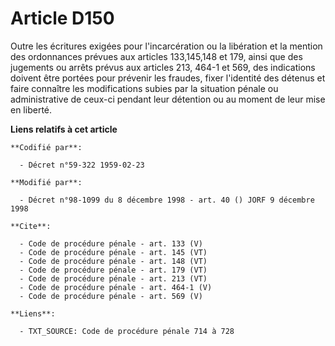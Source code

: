 # Article D150

Outre les écritures exigées pour l'incarcération ou la libération et la mention des ordonnances prévues aux articles
133,145,148 et 179, ainsi que des jugements ou arrêts prévus aux articles 213, 464-1 et 569, des indications doivent être
portées pour prévenir les fraudes, fixer l'identité des détenus et faire connaître les modifications subies par la situation
pénale ou administrative de ceux-ci pendant leur détention ou au moment de leur mise en liberté.

**Liens relatifs à cet article**

	**Codifié par**:

	  - Décret n°59-322 1959-02-23

	**Modifié par**:

	  - Décret n°98-1099 du 8 décembre 1998 - art. 40 () JORF 9 décembre 1998

	**Cite**:

	  - Code de procédure pénale - art. 133 (V)
	  - Code de procédure pénale - art. 145 (VT)
	  - Code de procédure pénale - art. 148 (VT)
	  - Code de procédure pénale - art. 179 (VT)
	  - Code de procédure pénale - art. 213 (VT)
	  - Code de procédure pénale - art. 464-1 (V)
	  - Code de procédure pénale - art. 569 (V)

	**Liens**:

	  - TXT_SOURCE: Code de procédure pénale 714 à 728
